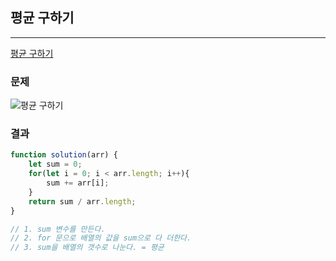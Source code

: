 ## 평균 구하기
----

[평균 구하기](https://school.programmers.co.kr/learn/courses/30/lessons/12944)
### 문제

![평균 구하기](https://velog.velcdn.com/images/jkang4531/post/fb682bf4-80b9-4f3d-943d-59203ae58d02/image.png)

### 결과
```javascript
function solution(arr) {
    let sum = 0;
    for(let i = 0; i < arr.length; i++){
        sum += arr[i];
    }
    return sum / arr.length;
}

// 1. sum 변수를 만든다.
// 2. for 문으로 배열의 값을 sum으로 다 더한다.
// 3. sum을 배열의 갯수로 나눈다. = 평균
```
